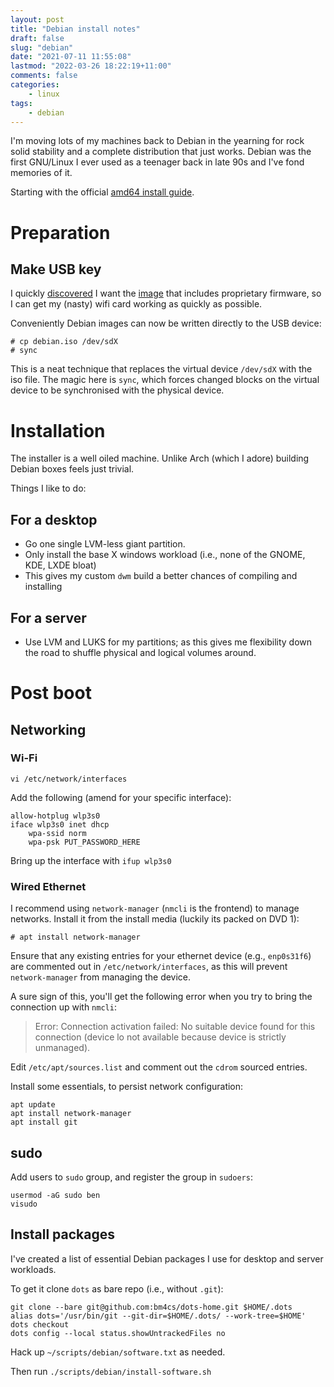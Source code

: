```yaml
---
layout: post
title: "Debian install notes"
draft: false
slug: "debian"
date: "2021-07-11 11:55:08"
lastmod: "2022-03-26 18:22:19+11:00"
comments: false
categories:
    - linux
tags:
    - debian
---
```


I'm moving lots of my machines back to Debian in the yearning for rock solid stability and a complete distribution that just works. Debian was the first GNU/Linux I ever used as a teenager back in late 90s and I've fond memories of it.

Starting with the official [amd64 install guide](https://www.debian.org/releases/stable/amd64/).

# Preparation

## Make USB key

I quickly [discovered](https://unix.stackexchange.com/questions/458038/load-missing-firmware-from-removable-media-debian) I want the [image](https://cdimage.debian.org/cdimage/unofficial/non-free/cd-including-firmware/) that includes proprietary firmware, so I can get my (nasty) wifi card working as quickly as possible.

Conveniently Debian images can now be written directly to the USB device:

```
# cp debian.iso /dev/sdX
# sync
```

This is a neat technique that replaces the virtual device `/dev/sdX` with the iso file. The magic here is `sync`, which forces changed blocks on the virtual device to be synchronised with the physical device.

# Installation

The installer is a well oiled machine. Unlike Arch (which I adore) building Debian boxes feels just trivial.

Things I like to do:

## For a desktop

- Go one single LVM-less giant partition.
- Only install the base X windows workload (i.e., none of the GNOME, KDE, LXDE bloat)
- This gives my custom `dwm` build a better chances of compiling and installing

## For a server

- Use LVM and LUKS for my partitions; as this gives me flexibility down the road to shuffle physical and logical volumes around.

# Post boot

## Networking

### Wi-Fi

```
vi /etc/network/interfaces
```

Add the following (amend for your specific interface):

```
allow-hotplug wlp3s0
iface wlp3s0 inet dhcp
    wpa-ssid norm
    wpa-psk PUT_PASSWORD_HERE
```

Bring up the interface with `ifup wlp3s0`

### Wired Ethernet

I recommend using `network-manager` (`nmcli` is the frontend) to manage networks. Install it from the install media (luckily its packed on DVD 1):

```shell
# apt install network-manager
```

Ensure that any existing entries for your ethernet device (e.g., `enp0s31f6`) are commented out in `/etc/network/interfaces`, as this will prevent `network-manager` from managing the device.

A sure sign of this, you'll get the following error when you try to bring the connection up with `nmcli`:

> Error: Connection activation failed: No suitable device found for this connection (device lo not available because device is strictly unmanaged).

Edit `/etc/apt/sources.list` and comment out the `cdrom` sourced entries.

Install some essentials, to persist network configuration:

```
apt update
apt install network-manager
apt install git
```

## sudo

Add users to `sudo` group, and register the group in `sudoers`:

```
usermod -aG sudo ben
visudo
```

## Install packages

I've created a list of essential Debian packages I use for desktop and server workloads.

To get it clone `dots` as bare repo (i.e., without `.git`):

```
git clone --bare git@github.com:bm4cs/dots-home.git $HOME/.dots
alias dots='/usr/bin/git --git-dir=$HOME/.dots/ --work-tree=$HOME'
dots checkout
dots config --local status.showUntrackedFiles no
```

Hack up `~/scripts/debian/software.txt` as needed.

Then run `./scripts/debian/install-software.sh`

